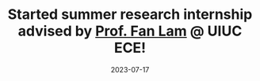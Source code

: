 ---
# title: >-
#     AI-Powered Robot Chef Wins International Culinary Competition
#     <span class="badge badge-pill badge-info">Featured</span>
# date: 2023-09-05 18:30:00 +0200
title: >-
    Started summer research internship advised by <a href="https://lam.bioengineering.illinois.edu/">Prof. Fan Lam</a> @ <strong>UIUC ECE!</strong>
date: 2023-07-17
---